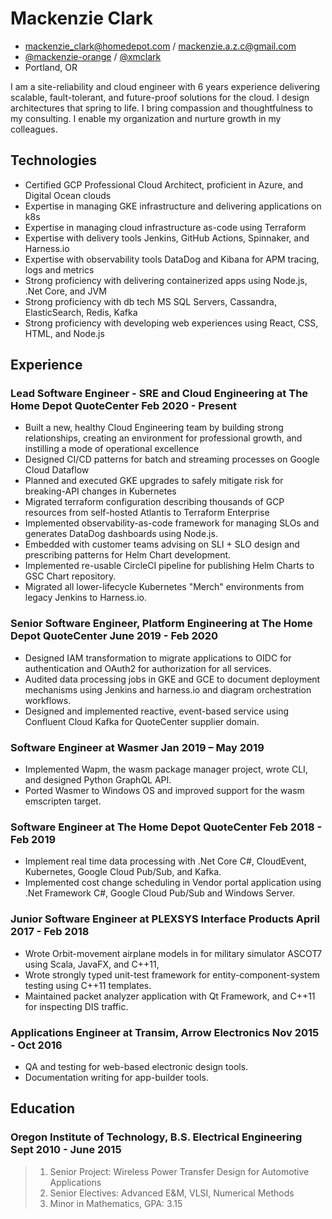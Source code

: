 <!-- The (first) h1 will be used as the <title> of the HTML page -->
# Mackenzie Clark

<!-- The unordered list immediately after the h1 will be formatted on a single
line. It is intended to be used for contact details -->
- [mackenzie_clark@homedepot.com](mail:mackenzie_clark@homedepot.com) / [mackenzie.a.z.c@gmail.com](mail:mackenzie.a.z.c@gmail.com)
- [@mackenzie-orange](https://github.com/mackenzie-orange) / [@xmclark](https://github.com/xmclark)
- Portland, OR

<!-- The paragraph after the h1 and ul and before the first h2 is optional. It
is intended to be used for a short summary. -->
I am a site-reliability and cloud engineer with 6 years experience delivering scalable, fault-tolerant, and future-proof solutions for the cloud. I design architectures that spring to life. I bring compassion and thoughtfulness to my consulting. I enable my organization and nurture growth in my colleagues. 

## Technologies

- Certified GCP Professional Cloud Architect, proficient in Azure, and Digital Ocean clouds
- Expertise in managing GKE infrastructure and delivering applications on k8s
- Expertise in managing cloud infrastructure as-code using Terraform
- Expertise with delivery tools Jenkins, GitHub Actions, Spinnaker, and Harness.io
- Expertise with observability tools DataDog and Kibana for APM tracing, logs and metrics
- Strong proficiency with delivering containerized apps using Node.js, .Net Core, and JVM
- Strong proficiency with db tech MS SQL Servers, Cassandra, ElasticSearch, Redis, Kafka
- Strong proficiency with developing web experiences using React, CSS, HTML, and Node.js

## Experience

<!-- You have to wrap the "left" and "right" half of these headings in spans by
hand -->
### <span>Lead Software Engineer - SRE and Cloud Engineering at The Home Depot QuoteCenter</span> <span>Feb 2020 - Present</span>

- Built a new, healthy Cloud Engineering team by building strong relationships, creating an environment for professional growth, and instilling a mode of operational excellence   
- Designed CI/CD patterns for batch and streaming processes on Google Cloud Dataflow
- Planned and executed GKE upgrades to safely mitigate risk for breaking-API changes in Kubernetes
- Migrated terraform configuration describing thousands of GCP resources from self-hosted Atlantis to Terraform Enterprise 
- Implemented observability-as-code framework for managing SLOs and generates DataDog dashboards using Node.js. 
- Embedded with customer teams advising on SLI + SLO design and prescribing patterns for Helm Chart development.
- Implemented re-usable CircleCI pipeline for publishing Helm Charts to GSC Chart repository.
- Migrated all lower-lifecycle Kubernetes "Merch" environments from legacy Jenkins to Harness.io.

### <span>Senior Software Engineer, Platform Engineering at The Home Depot QuoteCenter</span> <span>June 2019 - Feb 2020</span>

- Designed IAM transformation to migrate applications to OIDC for authentication and OAuth2 for authorization for all services.
- Audited data processing jobs in GKE and GCE to document deployment mechanisms using Jenkins and harness.io and diagram orchestration workflows.
- Designed and implemented reactive, event-based service using Confluent Cloud Kafka for QuoteCenter supplier domain.

### <span>Software Engineer at Wasmer</span> <span>Jan 2019 – May 2019</span>

- Implemented Wapm, the wasm package manager project, wrote CLI, and designed Python GraphQL API.
- Ported Wasmer to Windows OS and improved support for the wasm emscripten target.

### <span>Software Engineer at The Home Depot QuoteCenter</span> <span>Feb 2018 - Feb 2019</span>

- Implement real time data processing with .Net Core C#, CloudEvent, Kubernetes, Google Cloud Pub/Sub, and Kafka.
- Implemented cost change scheduling in Vendor portal application using .Net Framework C#, Google Cloud Pub/Sub and Windows Server.

### <span>Junior Software Engineer at PLEXSYS Interface Products</span> <span>April 2017 - Feb 2018</span>

- Wrote Orbit-movement airplane models in for military simulator ASCOT7 using Scala, JavaFX, and C++11, 
- Wrote strongly typed unit-test framework for entity-component-system testing using C++11 templates.
- Maintained packet analyzer application with Qt Framework, and C++11 for inspecting DIS traffic.

### <span>Applications Engineer at Transim, Arrow Electronics</span> <span>Nov 2015 - Oct 2016</span>

 - QA and testing for web-based electronic design tools.
 - Documentation writing for app-builder tools.

## Education

### <span>Oregon Institute of Technology, B.S. Electrical Engineering</span> <span>Sept 2010 - June 2015</span>
   
> 1. Senior Project: Wireless Power Transfer Design for Automotive Applications
> 2. Senior Electives: Advanced E&M, VLSI, Numerical Methods
> 3. Minor in Mathematics, GPA: 3.15
